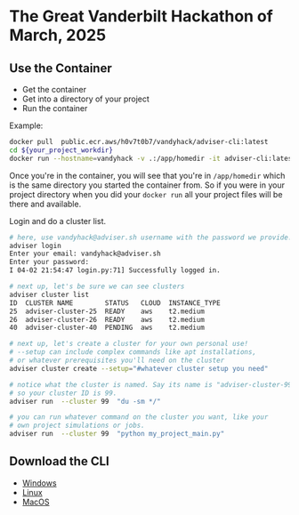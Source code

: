 # The Great Vanderbilt Hackathon of March, 2025

## Use the Container

 * Get the container
 * Get into a directory of your project
 * Run the container

Example:

```bash
docker pull  public.ecr.aws/h0v7t0b7/vandyhack/adviser-cli:latest
cd ${your_project_workdir}
docker run --hostname=vandyhack -v .:/app/homedir -it adviser-cli:latest
```

Once you're in the container, you will see that you're in `/app/homedir` which is the
same directory you started the container from. So if you were in your project directory
when you did your `docker run` all your project files will be there and available.

Login and do a cluster list.

```bash
# here, use vandyhack@adviser.sh username with the password we provide!
adviser login
Enter your email: vandyhack@adviser.sh
Enter your password:
I 04-02 21:54:47 login.py:71] Successfully logged in.

# next up, let's be sure we can see clusters
adviser cluster list
ID  CLUSTER NAME        STATUS   CLOUD  INSTANCE_TYPE
25  adviser-cluster-25  READY    aws    t2.medium
26  adviser-cluster-26  READY    aws    t2.medium
40  adviser-cluster-40  PENDING  aws    t2.medium

# next up, let's create a cluster for your own personal use!
# --setup can include complex commands like apt installations,
# or whatever prerequisites you'll need on the cluster
adviser cluster create --setup="#whatever cluster setup you need"

# notice what the cluster is named. Say its name is "adviser-cluster-99"
# so your cluster ID is 99.
adviser run  --cluster 99  "du -sm */"

# you can run whatever command on the cluster you want, like your
# own project simulations or jobs.
adviser run  --cluster 99  "python my_project_main.py"
```

## Download the CLI

 * [Windows](...)
 * [Linux](...)
 * [MacOS](...)

